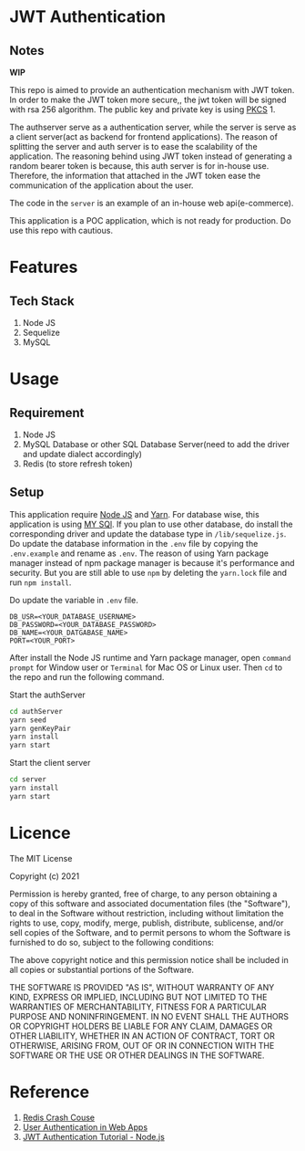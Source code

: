 # JWT Authentication
## Notes
**WIP**


This repo is aimed to provide an authentication mechanism with JWT token.
In order to make the JWT token more secure,, the jwt token will be signed with rsa 256 algorithm.
The public key and private key is using [PKCS](https://en.wikipedia.org/wiki/PKCS) 1.

The authserver serve as a authentication server, while the server is serve as a client server(act as backend for frontend applications).
The reason of splitting the server and auth server is to ease the scalability of the application.
The reasoning behind using JWT token instead of generating a random bearer token is because, this auth server is for in-house use.
Therefore, the information that attached in the JWT token ease the communication of the application about the user.

The code in the `server` is an example of an in-house web api(e-commerce).

This application is a POC application, which is not ready for production. Do use this repo with cautious.


# Features
## Tech Stack
1. Node JS
2. Sequelize 
3. MySQL

# Usage
## Requirement
1. Node JS
2. MySQL Database or other SQL Database Server(need to add the driver and update dialect accordingly)
3. Redis (to store refresh token)

## Setup
This application require [Node JS](https://nodejs.org/en/) and [Yarn](https://yarnpkg.com/).
For database wise, this application is using [MY SQl](https://www.mysql.com/).
If you plan to use other database, do install the corresponding driver and update the database type in `/lib/sequelize.js`.
Do update the database information in the `.env` file by copying the `.env.example` and rename as `.env`.
The reason of using Yarn package manager instead of npm package manager is because it's performance and security.
But you are still able to use `npm` by deleting the `yarn.lock` file and run `npm install`. 

Do update the variable in `.env` file.

```
DB_USR=<YOUR_DATABASE_USERNAME>
DB_PASSWORD=<YOUR_DATABASE_PASSWORD>
DB_NAME=<YOUR_DATGABASE_NAME>
PORT=<YOUR_PORT>
```

After install the Node JS runtime and Yarn package manager, open `command prompt` for Window user or `Terminal` for Mac OS or Linux user.
Then `cd` to the repo and run the following command.

Start the authServer

```bash
cd authServer
yarn seed
yarn genKeyPair
yarn install
yarn start 
```

Start the client server

```bash
cd server
yarn install
yarn start 
```

# Licence 

The MIT License

Copyright (c) 2021

Permission is hereby granted, free of charge, to any person obtaining a copy of this software and associated documentation files (the "Software"), to deal in the Software without restriction, including without limitation the rights to use, copy, modify, merge, publish, distribute, sublicense, and/or sell copies of the Software, and to permit persons to whom the Software is furnished to do so, subject to the following conditions:

The above copyright notice and this permission notice shall be included in all copies or substantial portions of the Software.

THE SOFTWARE IS PROVIDED "AS IS", WITHOUT WARRANTY OF ANY KIND, EXPRESS OR IMPLIED, INCLUDING BUT NOT LIMITED TO THE WARRANTIES OF MERCHANTABILITY, FITNESS FOR A PARTICULAR PURPOSE AND NONINFRINGEMENT. IN NO EVENT SHALL THE AUTHORS OR COPYRIGHT HOLDERS BE LIABLE FOR ANY CLAIM, DAMAGES OR OTHER LIABILITY, WHETHER IN AN ACTION OF CONTRACT, TORT OR OTHERWISE, ARISING FROM, OUT OF OR IN CONNECTION WITH THE SOFTWARE OR THE USE OR OTHER DEALINGS IN THE SOFTWARE.

# Reference
1. [Redis Crash Couse](https://www.youtube.com/watch?v=jgpVdJB2sKQ&ab_channel=WebDevSimplified)
2. [User Authentication in Web Apps](https://github.com/zachgoll/express-jwt-authentication-starter)
3. [JWT Authentication Tutorial - Node.js](https://www.youtube.com/watch?v=mbsmsi7l3r4&ab_channel=WebDevSimplified)
